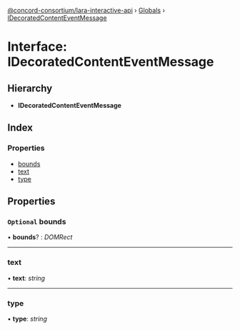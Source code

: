 [@concord-consortium/lara-interactive-api](../README.md) › [Globals](../globals.md) › [IDecoratedContentEventMessage](idecoratedcontenteventmessage.md)

# Interface: IDecoratedContentEventMessage

## Hierarchy

* **IDecoratedContentEventMessage**

## Index

### Properties

* [bounds](idecoratedcontenteventmessage.md#optional-bounds)
* [text](idecoratedcontenteventmessage.md#text)
* [type](idecoratedcontenteventmessage.md#type)

## Properties

### `Optional` bounds

• **bounds**? : *DOMRect*

___

###  text

• **text**: *string*

___

###  type

• **type**: *string*
